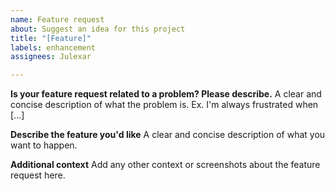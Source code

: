 ```yaml
---
name: Feature request
about: Suggest an idea for this project
title: "[Feature]"
labels: enhancement
assignees: Julexar

---
```


**Is your feature request related to a problem? Please describe.**
A clear and concise description of what the problem is. Ex. I'm always frustrated when [...]

**Describe the feature you'd like**
A clear and concise description of what you want to happen.

**Additional context**
Add any other context or screenshots about the feature request here.
